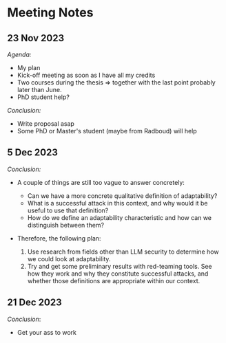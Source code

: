 # Meeting Notes

## 23 Nov 2023

_Agenda:_

- My plan
- Kick-off meeting as soon as I have all my credits
- Two courses during the thesis => together with the last point probably later
  than June.
- PhD student help?

_Conclusion:_

- Write proposal asap
- Some PhD or Master's student (maybe from Radboud) will help

## 5 Dec 2023

_Conclusion:_

- A couple of things are still too vague to answer concretely:
  - Can we have a more concrete qualitative definition of adaptability?
  - What is a successful attack in this context, and why would it be useful to
    use that definition?
  - How do we define an adaptability characteristic and how can we distinguish
    between them?

- Therefore, the following plan:
  1. Use research from fields other than LLM security to determine how we could
     look at adaptability.
  2. Try and get some preliminary results with red-teaming tools. See how they
     work and why they constitute successful attacks, and whether those
     definitions are appropriate within our context.

## 21 Dec 2023

_Conclusion_:

- Get your ass to work
